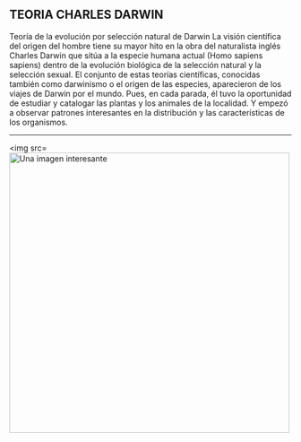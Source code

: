 ## TEORIA CHARLES DARWIN
Teoría de la evolución por selección natural de Darwin La visión científica del origen del hombre tiene su mayor hito en la obra del naturalista inglés Charles Darwin que sitúa a la especie humana actual (Homo sapiens sapiens) dentro de la evolución biológica de la selección natural y la selección sexual.
El conjunto de estas teorías científicas, conocidas también como darwinismo o el origen de las especies, aparecieron de los viajes de Darwin por el mundo. Pues, en cada parada, él tuvo la oportunidad de estudiar y catalogar las plantas y los animales de la localidad. Y empezó a observar patrones interesantes en la distribución y las características de los organismos.

---

<img src=<img src= "https://www.google.com/url?sa=i&url=https%3A%2F%2Fwww.gettyimages.es%2Ffotos%2Fevolution-darwin&psig=AOvVaw11s0xzd-fogmUB6HHKZTRf&ust=1732795120925000&source=images&cd=vfe&opi=89978449&ved=0CBEQjRxqFwoTCKjmy_66_IkDFQAAAAAdAAAAABAE" alt="Una imagen interesante" width="500" height="auto" /> 

